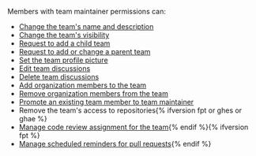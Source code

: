 Members with team maintainer permissions can:

- [Change the team's name and description](/articles/renaming-a-team)
- [Change the team's visibility](/articles/changing-team-visibility)
- [Request to add a child team](/articles/requesting-to-add-a-child-team)
- [Request to add or change a parent team](/articles/requesting-to-add-or-change-a-parent-team)
- [Set the team profile picture](/articles/setting-your-team-s-profile-picture)
- [Edit team discussions](/articles/managing-disruptive-comments/#editing-a-comment)
- [Delete team discussions](/articles/managing-disruptive-comments/#deleting-a-comment)
- [Add organization members to the team](/articles/adding-organization-members-to-a-team)
- [Remove organization members from the team](/articles/removing-organization-members-from-a-team)
- [Promote an existing team member to team maintainer](/articles/giving-team-maintainer-permissions-to-an-organization-member)
- Remove the team's access to repositories{% ifversion fpt or ghes or ghae %}
- [Manage code review assignment for the team](/organizations/organizing-members-into-teams/managing-code-review-assignment-for-your-team){% endif %}{% ifversion fpt %}
- [Manage scheduled reminders for pull requests](/github/setting-up-and-managing-organizations-and-teams/managing-scheduled-reminders-for-pull-requests){% endif %}
